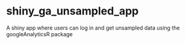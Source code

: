 # shiny_ga_unsampled_app
A shiny app where users can log in and get unsampled data using the googleAnalyticsR package
